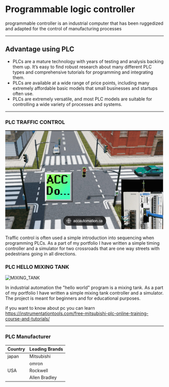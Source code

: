 # Programmable logic controller

programmable controller is an industrial computer that has been ruggedized and adapted for the control of manufacturing processes

---
## Advantage using PLC
- PLCs are a mature technology with years of testing and analysis backing them up. It’s easy to find robust research about many different PLC types and comprehensive tutorials for programming and integrating them. 
- PLCs are available at a wide range of price points, including many extremely affordable basic models that small businesses and startups often use.
- PLCs are extremely versatile, and most PLC models are suitable for controlling a wide variety of processes and systems.

---
### PLC TRAFFIC CONTROL

 ![traffic](/assets/lampulalin.jpg)


Traffic control is often used a simple introduction into sequencing when programming PLCs. As a part of my portfolio I have written a simple timing controller and a simulator for two crossroads that are one way streets with pedestrians going in all directions. 

### PLC HELLO MIXING TANK

![MIXING_TANK](https://raw.github.com/tkucic/plc_hello_mixing_tank/master/screenshot.gif)

In industrial automation the "hello world" program is a mixing tank. As a part of my portfolio I have written a simple mixing tank controller and a simulator. The project is meant for beginners and for educational purposes. 


if you want to know about pc you can learn https://instrumentationtools.com/free-mitsubishi-plc-online-training-course-and-tutorials/

---

### PLC Manufacturer

|Country|Leading Brands|
|--------|--------|
|japan  |Mitsubishi      |
|  |omron      |
|USA  |Rockwell      |
| |Allen Bradley      |

